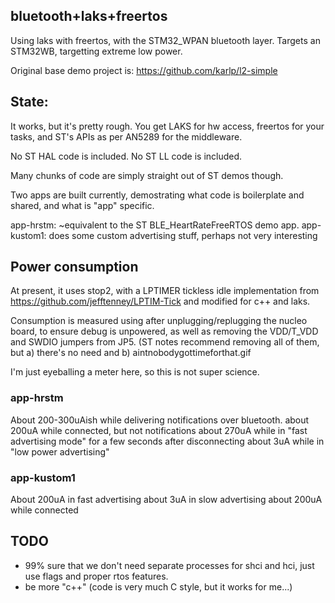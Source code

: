## bluetooth+laks+freertos

Using laks with freertos, with the STM32_WPAN bluetooth layer.
Targets an STM32WB, targetting extreme low power.

Original base demo project is: https://github.com/karlp/l2-simple

## State:
It works, but it's pretty rough.  You get LAKS for hw access,
freertos for your tasks, and ST's APIs as per AN5289 for the middleware.

No ST HAL code is included. No ST LL code is included.

Many chunks of code are simply straight out of ST demos though.

Two apps are built currently, demostrating what code is boilerplate and shared,
and what is "app" specific.

app-hrstm: ~equivalent to the ST BLE_HeartRateFreeRTOS demo app.
app-kustom1: does some custom advertising stuff, perhaps not very interesting

## Power consumption
At present, it uses stop2, with a LPTIMER tickless idle implementation from 
https://github.com/jefftenney/LPTIM-Tick and modified for c++ and laks.

Consumption is measured using after unplugging/replugging the nucleo board, to 
ensure debug is unpowered, as well as removing the VDD/T_VDD and SWDIO jumpers
from JP5.  (ST notes recommend removing all of them, but a) there's no need 
and b) aintnobodygottimeforthat.gif

I'm just eyeballing a meter here, so this is not super science.

### app-hrstm
About 200-300uAish while delivering notifications over bluetooth.
about 200uA while connected, but not notifications
about 270uA while in "fast advertising mode" for a few seconds after disconnecting
about 3uA while in "low power advertising"

### app-kustom1
About 200uA in fast advertising
about 3uA in slow advertising
about 200uA while connected


## TODO
* 99% sure that we don't need separate processes for shci and hci, just use flags and proper rtos features.
* be more "c++"  (code is very much C style, but it works for me...)
